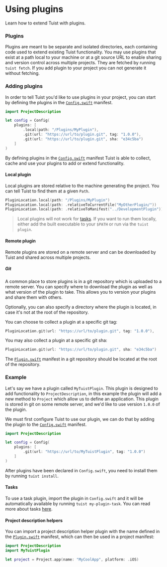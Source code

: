 # Using plugins

Learn how to extend Tuist with plugins.

### Plugins

Plugins are meant to be separate and isolated directories, each containing code used to extend existing Tuist functionality.
You may use plugins that exist at a path local to your machine or at a git source URL to enable sharing and version control across multiple projects. They are fetched by running `tuist fetch`. If you add plugin to your project you can not generate it without fetching.

### Adding plugins

In order to tell Tuist you'd like to use plugins in your project, you can start by defining the plugins in the [`Config.swift`](config) manifest.

```swift
import ProjectDescription

let config = Config(
    plugins: [
        .local(path: "/Plugins/MyPlugin"),
        .git(url: "https://url/to/plugin.git", tag: "1.0.0"),
        .git(url: "https://url/to/plugin.git", sha: "e34c5ba")
    ]
)
```

By defining plugins in the [`Config.swift`](config) manifest Tuist is able to collect, cache and use your plugins to add or extend functionality.

#### Local plugin

Local plugins are stored relative to the machine generating the project. You can tell Tuist to find them at a given `Path`.

```swift
PluginLocation.local(path: "/Plugins/MyPlugin")
PluginLocation.local(path: .relativeToCurrentFile("MyOtherPlugin/"))
PluginLocation.local(path: .relativeToManifest("../DevelopmentPlugin"))
```

> Local plugins will not work for [tasks](task). If you want to run them locally, either add the built executable to your `$PATH` or run via the `tuist plugin`.

#### Remote plugin

Remote plugins are stored on a remote server and can be downloaded by Tuist and shared across multiple projects.

##### Git

A common place to store plugins is in a git repository which is uploaded to a remote server. You can specify where to download the plugin as well as what version of the plugin to take.
This allows you to version your plugins and share them with others.

Optionally, you can also specify a directory where the plugin is located, in case it's not at the root of the repository.

You can choose to collect a plugin at a specific git tag:

```swift
PluginLocation.git(url: "https://url/to/plugin.git", tag: "1.0.0"),
```

You may also collect a plugin at a specific git sha:

```swift
PluginLocation.git(url: "https://url/to/plugin.git", sha: "e34c5ba")
```

The [`Plugin.swift`](creating-plugins) manifest in a git repository should be located at the root of the repository.

### Example

Let's say we have a plugin called `MyTuistPlugin`. This plugin is designed to add functionality to `ProjectDescription`, in this example the plugin will add a new method to `Project` which allow us to define an application.
This plugin is stored in git on some remote server, and we'd like to use version `1.0.0` of the plugin.

We must first configure Tuist to use our plugin, we can do that by adding the plugin to the [`Config.swift`](config) manifest.

```swift
import ProjectDescription

let config = Config(
    plugins: [
        .git(url: "https://url/to/MyTuistPlugin", tag: "1.0.0")
    ]
)
```

After plugins have been declared in `Config.swift`, you need to install them by running `tuist install`. 

#### Tasks

To use a task plugin, import the plugin in `Config.swift` and it will be automatically available by running `tuist my-plugin-task`.
You can read more about tasks [here](task).

#### Project description helpers

You can import a project description helper plugin with the name defined in the [`Plugin.swift`](creating-plugins) manifest, which can then be used in a project manifest:

```swift
import ProjectDescription
import MyTuistPlugin

let project = Project.app(name: "MyCoolApp", platform: .iOS)
```
